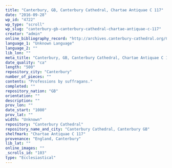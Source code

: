 ```yaml
---
title: "Canterbury, GB, Canterbury Cathedral, Chartae Antiquae C 117"
date: "2016-09-28"
wp_id: "4722"
wp_type: "scroll"
wp_slug: "canterbury-gb-canterbury-cathedral-chartae-antiquae-c-117"
creator: "admin"
online_bibliography_record: "http://archives.canterbury-cathedral.org/CalmView/Record.aspx?src=CalmView.Catalog&id=CCA-DCc-ChAnt%2fC%2f117"
language_1: "Unknown Language"
language_2: ""
lib_lon: ""
meta_title: "Canterbury, GB, Canterbury Cathedral, Chartae Antiquae C 117"
date_quality: "ca"
length: "500"
repository_city: "Canterbury"
number_of_pieces: ""
contents: "Professions by suffragans."
completed: ""
repository_nation: "GB"
orientation: ""
description: ""
prov_lon: ""
date_start: "1080"
prov_lat: ""
width: "Unknown"
repository: "Canterbury Cathedral"
repository_name_and_city: "Canterbury Cathedral, Canterbury GB"
shelfmark: "Chartae Antiquae C 117"
provenance: "England, Canterbury"
lib_lat: ""
online_images: ""
_scrolls_id: "103"
type: "Ecclesiastical"
---
```



